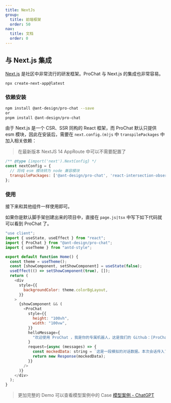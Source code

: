 ```yaml
---
title: NextJs
group:
  title: 前端框架
  order: 50
nav:
  title: 文档
  order: 0
---
```


## 与 Next.js 集成

[Next.js](https://nextjs.org/) 是社区中非常流行的研发框架。ProChat 与 Next.js 的集成也非常容易。

```bash
npx create-next-app@latest
```

### 依赖安装

```bash
npm install @ant-design/pro-chat --save
or
pnpm install @ant-design/pro-chat
```

由于 Next.js 是一个 CSR、SSR 同构的 React 框架，而 ProChat 默认只提供 esm 模块，因此在安装后，需要在 `next.config.(m)js` 中 `transpilePackages` 中加入相关依赖：

> 在最新版本 NextJS 14 AppRoute 中可以不需要配置了

```js
/** @type {import('next').NextConfig} */
const nextConfig = {
  // 将纯 esm 模块转为 node 兼容模块
  transpilePackages: ['@ant-design/pro-chat', 'react-intersection-observer'],
};
```

### 使用

接下来和其他组件一样使用即可。

如果你是默认脚手架创建出来的项目中，直接在 `page.js|tsx` 中写下如下代码就可以看到 ProChat 了。

```js
"use client";
import { useState, useEffect } from "react";
import { ProChat } from "@ant-design/pro-chat";
import { useTheme } from "antd-style";

export default function Home() {
  const theme = useTheme();
  const [showComponent, setShowComponent] = useState(false);
  useEffect(() => setShowComponent(true), []);
  return (
    <div
      style={{
        backgroundColor: theme.colorBgLayout,
      }}
    >
      {showComponent && (
        <ProChat
          style={{
            height: "100vh",
            width: "100vw",
          }}
          helloMessage={
            "欢迎使用 ProChat ，我是你的专属机器人，这是我们的 Github：[ProChat](https://github.com/ant-design/pro-chat)"
          }
          request={async (messages) => {
            const mockedData: string = `这是一段模拟的对话数据。本次会话传入了${messages.length}条消息`;
            return new Response(mockedData);
          }}
        />
      )}
    </div>
  );
}
```

> 更加完整的 Demo 可以查看模型案例中的 Case [模型案例 - ChatGPT](./chatgpt.md)
